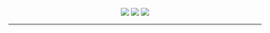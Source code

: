 <p align="center">
  <a href=""><img src="https://img.shields.io/github/sponsors/kuda4910"></a>
  <a href="https://github.com/kuda4910"><img src="https://img.shields.io/github/followers/kuda4910"></a>
<a href="https://discord.gg/YRMQvafJkD"><img src="https://encrypted-tbn0.gstatic.com/images?q=tbn:ANd9GcTdUmzbGA3Qln7qgHBHXDRu-UfoI5Xj2N20xg&usqp=CAU"><a>
</p>

---
